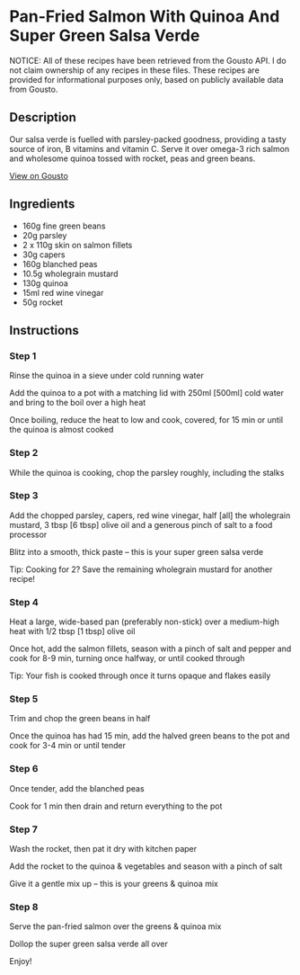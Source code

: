 # Pan-Fried Salmon With Quinoa And Super Green Salsa Verde

NOTICE: All of these recipes have been retrieved from the Gousto API. I do not claim ownership of any recipes in these files. These recipes are provided for informational purposes only, based on publicly available data from Gousto.

## Description

Our salsa verde is fuelled with parsley-packed goodness, providing a tasty source of iron, B vitamins and vitamin C. Serve it over omega-3 rich salmon and wholesome quinoa tossed with rocket, peas and green beans.

[View on Gousto](https://www.gousto.co.uk/recipes/cookbook/pan-fried-salmon-grains-with-super-green-salsa-verde)

## Ingredients

- 160g fine green beans
- 20g parsley
- 2 x 110g skin on salmon fillets
- 30g capers
- 160g blanched peas
- 10.5g wholegrain mustard
- 130g quinoa
- 15ml red wine vinegar
- 50g rocket

## Instructions


### Step 1

Rinse the quinoa in a sieve under cold running water

Add the quinoa to a pot with a matching lid with 250ml <span class="text-danger">[500ml]</span> cold water and bring to the boil over a high heat

Once boiling, reduce the heat to low and cook, covered, for 15 min or until the quinoa is almost cooked


### Step 2

While the quinoa is cooking, chop the parsley roughly, including the stalks


### Step 3

Add the chopped parsley, capers, red wine vinegar, half <span class="text-danger">[all]</span> the wholegrain mustard, 3 tbsp <span class="text-danger">[6 tbsp] </span>olive oil and a generous pinch of salt to a food processor

Blitz into a smooth, thick paste – this is your super green salsa verde

Tip: Cooking for 2? Save the remaining wholegrain mustard for another recipe!


### Step 4

Heat a large, wide-based pan (preferably non-stick) over a medium-high heat with 1/2 tbsp <span class="text-danger">[1 tbsp]</span> olive oil

Once hot, add the salmon fillets, season with a pinch of salt and pepper and cook for 8-9 min, turning once halfway, or until cooked through

Tip: Your fish is cooked through once it turns opaque and flakes easily


### Step 5

Trim and chop the green beans in half

Once the quinoa has had 15 min, add the halved green beans to the pot and cook for 3-4 min or until tender


### Step 6

Once tender, add the blanched peas

Cook for 1 min then drain and return everything to the pot


### Step 7

Wash the rocket, then pat it dry with kitchen paper

Add the rocket to the quinoa & vegetables and season with a pinch of salt

Give it a gentle mix up – this is your greens & quinoa mix

### Step 8

Serve the pan-fried salmon over the greens & quinoa mix

Dollop the super green salsa verde all over

Enjoy!

